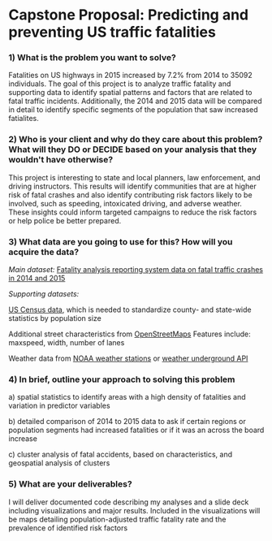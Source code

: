 # Capstone Proposal: Predicting and preventing US traffic fatalities 

### 1) What is the problem you want to solve?
Fatalities on US highways in 2015 increased by 7.2% from 2014 to 35092 individuals.  The goal of this project is to analyze traffic fatality and supporting data to identify spatial patterns and factors that are related to fatal traffic incidents.  Additionally, the 2014 and 2015 data will be compared in detail to identify specific segments of the population that saw increased fatialites.

### 2)  Who is your client and why do they care about this problem? What will they DO or DECIDE based on your analysis that they wouldn't have otherwise?
This project is interesting to state and local planners, law enforcement, and driving instructors.  This results will identify communities that are at higher risk of fatal crashes and also identify contributing risk factors likely to be involved, such as speeding, intoxicated driving, and adverse weather.  These insights could inform targeted campaigns to reduce the risk factors or help police be better prepared.

### 3) What data are you going to use for this?  How will you acquire the data?

*Main dataset:* [Fatality analysis reporting system data on fatal traffic crashes in 2014 and 2015](https://data.world/nhtsa/fars-data)

*Supporting datasets:* 

[US Census data](https://www.census.gov/data.html), which is needed to standardize county- and state-wide statistics by population size 

Additional street characteristics from [OpenStreetMaps](https://www.openstreetmap.org/about) Features include: maxspeed, width, number of lanes 

Weather data from [NOAA weather stations](https://www.ncdc.noaa.gov/data-access/land-based-station-data) or [weather underground API](https://www.wunderground.com/weather/api/)

### 4) In brief, outline your approach to solving this problem

a) spatial statistics to identify areas with a high density of fatalities and variation in predictor variables

b) detailed comparison of 2014 to 2015 data to ask if certain regions or population segments had increased fatalities or if it was an across the board increase

c) cluster analysis of fatal accidents, based on characteristics, and geospatial analysis of clusters

### 5) What are your deliverables?
I will deliver documented code describing my analyses and a slide deck including visualizations and major results.  Included in the visualizations will be maps detailing population-adjusted traffic fatality rate and the prevalence of identified risk factors



